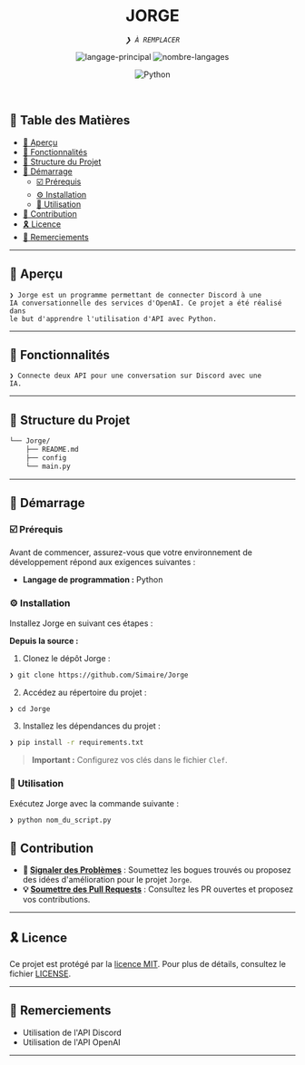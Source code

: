 <p align="center">
  <h1 align="center">JORGE</h1>
</p>
<p align="center">
  <em><code>❯ À REMPLACER</code></em>
</p>
<p align="center">
  <img src="https://img.shields.io/github/languages/top/Simaire/Jorge?style=flat&color=0080ff" alt="langage-principal">
  <img src="https://img.shields.io/github/languages/count/Simaire/Jorge?style=flat&color=0080ff" alt="nombre-langages">
</p>
<p align="center">
  <img src="https://img.shields.io/badge/Python-3776AB.svg?style=flat&logo=Python&logoColor=white" alt="Python">
</p>
<br>

## 🔗 Table des Matières

- [📍 Aperçu](#-aperçu)
- [👾 Fonctionnalités](#-fonctionnalités)
- [📁 Structure du Projet](#-structure-du-projet)
- [🚀 Démarrage](#-démarrage)
  - [☑️ Prérequis](#-prérequis)
  - [⚙️ Installation](#-installation)
  - [🤖 Utilisation](#🤖-utilisation)
- [🔰 Contribution](#-contribution)
- [🎗 Licence](#-licence)
- [🙌 Remerciements](#-remerciements)

---

## 📍 Aperçu

<code>❯ Jorge est un programme permettant de connecter Discord à une IA conversationnelle des services d'OpenAI. Ce projet a été réalisé dans le but d'apprendre l'utilisation d'API avec Python.</code>

---

## 👾 Fonctionnalités

<code>❯ Connecte deux API pour une conversation sur Discord avec une IA.</code>

---

## 📁 Structure du Projet

```sh
└── Jorge/
    ├── README.md
    ├── config
    └── main.py
```
---

## 🚀 Démarrage

### ☑️ Prérequis

Avant de commencer, assurez-vous que votre environnement de développement répond aux exigences suivantes :

- **Langage de programmation :** Python

### ⚙️ Installation

Installez Jorge en suivant ces étapes :

**Depuis la source :**

1. Clonez le dépôt Jorge :
```sh
❯ git clone https://github.com/Simaire/Jorge
```

2. Accédez au répertoire du projet :
```sh
❯ cd Jorge
```

3. Installez les dépendances du projet :
```sh
❯ pip install -r requirements.txt
```

> **Important :** Configurez vos clés dans le fichier `Clef`.

### 🤖 Utilisation

Exécutez Jorge avec la commande suivante :
```sh
❯ python nom_du_script.py
```

## 🔰 Contribution

- **🐛 [Signaler des Problèmes](https://github.com/Simaire/Jorge/issues)** : Soumettez les bogues trouvés ou proposez des idées d'amélioration pour le projet `Jorge`.
- **💡 [Soumettre des Pull Requests](https://github.com/Simaire/Jorge/pulls)** : Consultez les PR ouvertes et proposez vos contributions.

---

## 🎗 Licence

Ce projet est protégé par la [licence MIT](https://choosealicense.com/licenses/mit/). Pour plus de détails, consultez le fichier [LICENSE](https://github.com/Simaire/Jorge/blob/master/LICENSE).

---

## 🙌 Remerciements

- Utilisation de l'API Discord
- Utilisation de l'API OpenAI

---
